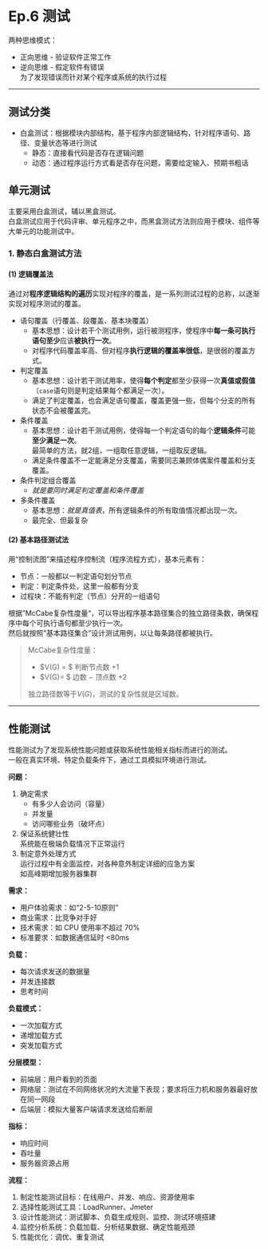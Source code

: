 # Ep.6 测试

两种思维模式：

* 正向思维 - 验证软件正常工作
* 逆向思维 - 假定软件有错误   
  为了发现错误而针对某个程序或系统的执行过程

---

## 测试分类

* 白盒测试：根据模块内部结构，基于程序内部逻辑结构，针对程序语句、路径、变量状态等进行测试
  * 静态：直接看代码是否存在逻辑问题
  * 动态：通过程序运行方式看是否存在问题，需要给定输入、预期书粗话

## 单元测试

主要采用白盒测试，辅以黑盒测试。  
白盒测试应用于代码评审、单元程序之中，而黑盒测试方法则应用于模块、组件等大单元的功能测试中。

### 1. 静态白盒测试方法

#### (1) 逻辑覆盖法

通过对**程序逻辑结构的遍历**实现对程序的覆盖，是一系列测试过程的总称，以逐渐实现对程序测试的覆盖。

* 语句覆盖（行覆盖、段覆盖、基本块覆盖）  
  * 基本思想：设计若干个测试用例，运行被测程序，使程序中**每一条可执行语句至少**应该**被执行一次**。  
  * 对程序代码覆盖率高、但对程序**执行逻辑的覆盖率很低**，是很弱的覆盖方式。
* 判定覆盖  
  * 基本思想：设计若干测试用率，使得**每个判定**都至少获得一次**真值或假值**（`case`语句则是判定结果每个都满足一次）。  
  * 满足了判定覆盖，也会满足语句覆盖，覆盖更强一些，但每个分支的所有状态不会被覆盖完。
* 条件覆盖
  * 基本思想：设计若干测试用例，使得每一个判定语句的每个**逻辑条件**可能**至少满足一次**。  
    最简单的方法，就2组，一组取任意逻辑，一组取反逻辑。
  * 满足条件覆盖不一定能满足分支覆盖，需要同志兼顾体偶案件覆盖和分支覆盖。
* 条件判定组合覆盖
  * *就是要同时满足判定覆盖和条件覆盖*
* 多条件覆盖
  * 基本思想：*就是真值表*，所有逻辑条件的所有取值情况都出现一次。
  * 最完全、但最复杂

#### (2) 基本路径测试法

用“控制流图”来描述程序控制流（程序流程方式），基本元素有：

* 节点：一般都以一判定语句划分节点
* 判定：判定条件处，这里一般都有分支
* 过程块：不能有判定（节点）分开的一组语句

根据”McCabe复杂性度量“，可以导出程序基本路径集合的独立路径条数，确保程序中每个可执行语句都至少执行一次。  
然后就按照“基本路径集合”设计测试用例，以让每条路径都被执行。

> McCabe复杂性度量：
>
> * $V(G) = $ 判断节点数 $+ 1$
> * $V(G)=  $ 边数 $-$ 顶点数 $+ 2$
>
> 独立路径数等于$V(G)$，测试的复杂性就是区域数。

---

## 性能测试

性能测试为了发现系统性能问题或获取系统性能相关指标而进行的测试。  
一般在真实环境、特定负载条件下，通过工具模拟环境进行测试。

**问题：**

1. 确定需求  
   * 有多少人会访问（容量）  
   * 并发量
   * 访问哪些业务（破坏点）
2. 保证系统健壮性  
   系统能在极端负载情况下正常运行
3. 制定意外处理方式  
   运行过程中有全面监控，对各种意外制定详细的应急方案  
   如高峰期增加服务器集群

**需求：**

* 用户体验需求：如“2-5-10原则”
* 商业需求：比竞争对手好
* 技术需求：如 CPU 使用率不超过 70%
* 标准要求：如数据通信延时 <80ms

**负载：**

* 每次请求发送的数据量
* 并发连接数
* 思考时间

**负载模式：**

* 一次加载方式
* 递增加载方式
* 突发加载方式

**分层模型：**

* 前端层：用户看到的页面
* 网络层：测试在不同网络状况的大流量下表现；要求将压力机和服务器最好放在同一网段
* 后端层：模拟大量客户端请求发送给后断层

**指标：**

* 响应时间
* 吞吐量
* 服务器资源占用

**流程：**

1. 制定性能测试目标：在线用户、并发、响应、资源使用率
2. 选择性能测试工具：LoadRunner、Jmeter
3. 设计性能测试：测试脚本、负载生成规则、监控、测试环境搭建
4. 监控分析系统：负载加载、分析结果数据、确定性能瓶颈
5. 性能优化：调优、重复测试